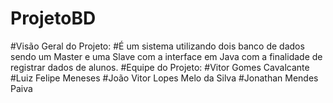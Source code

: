# ProjetoBD
#Visão Geral do Projeto: 
#É um sistema utilizando dois banco de dados sendo um Master e uma Slave com a interface em Java com a finalidade de registrar dados de alunos. 
#Equipe do Projeto:
#Vitor Gomes Cavalcante
#Luiz Felipe Meneses
#João Vitor Lopes Melo da Silva
#Jonathan Mendes Paiva

